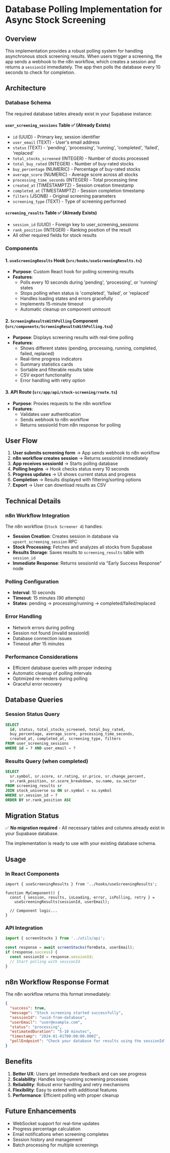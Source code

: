 # Database Polling Implementation for Async Stock Screening

## Overview

This implementation provides a robust polling system for handling asynchronous stock screening results. When users trigger a screening, the app sends a webhook to the n8n workflow, which creates a session and returns a `sessionId` immediately. The app then polls the database every 10 seconds to check for completion.

## Architecture

### Database Schema

The required database tables already exist in your Supabase instance:

#### `user_screening_sessions` Table ✅ (Already Exists)
- `id` (UUID) - Primary key, session identifier
- `user_email` (TEXT) - User's email address
- `status` (TEXT) - 'pending', 'processing', 'running', 'completed', 'failed', 'replaced'
- `total_stocks_screened` (INTEGER) - Number of stocks processed
- `total_buy_rated` (INTEGER) - Number of buy-rated stocks
- `buy_percentage` (NUMERIC) - Percentage of buy-rated stocks
- `average_score` (NUMERIC) - Average score across all stocks
- `processing_time_seconds` (INTEGER) - Total processing time
- `created_at` (TIMESTAMPTZ) - Session creation timestamp
- `completed_at` (TIMESTAMPTZ) - Session completion timestamp
- `filters` (JSONB) - Original screening parameters
- `screening_type` (TEXT) - Type of screening performed

#### `screening_results` Table ✅ (Already Exists)
- `session_id` (UUID) - Foreign key to user_screening_sessions
- `rank_position` (INTEGER) - Ranking position of the result
- All other required fields for stock results

### Components

#### 1. `useScreeningResults` Hook (`src/hooks/useScreeningResults.ts`)
- **Purpose**: Custom React hook for polling screening results
- **Features**:
  - Polls every 10 seconds during 'pending', 'processing', or 'running' states
  - Stops polling when status is 'completed', 'failed', or 'replaced'
  - Handles loading states and errors gracefully
  - Implements 15-minute timeout
  - Automatic cleanup on component unmount

#### 2. `ScreeningResultsWithPolling` Component (`src/components/ScreeningResultsWithPolling.tsx`)
- **Purpose**: Displays screening results with real-time polling
- **Features**:
  - Shows different states (pending, processing, running, completed, failed, replaced)
  - Real-time progress indicators
  - Summary statistics cards
  - Sortable and filterable results table
  - CSV export functionality
  - Error handling with retry option

#### 3. API Route (`src/app/api/stock-screening/route.ts`)
- **Purpose**: Proxies requests to the n8n workflow
- **Features**:
  - Validates user authentication
  - Sends webhook to n8n workflow
  - Returns sessionId from n8n response for polling

## User Flow

1. **User submits screening form** → App sends webhook to n8n workflow
2. **n8n workflow creates session** → Returns sessionId immediately
3. **App receives sessionId** → Starts polling database
4. **Polling begins** → Hook checks status every 10 seconds
5. **Progress updates** → UI shows current status and progress
6. **Completion** → Results displayed with filtering/sorting options
7. **Export** → User can download results as CSV

## Technical Details

### n8n Workflow Integration

The n8n workflow (`Stock Screener 4`) handles:
- **Session Creation**: Creates session in database via `upsert_screening_session` RPC
- **Stock Processing**: Fetches and analyzes all stocks from Supabase
- **Results Storage**: Saves results to `screening_results` table with `session_id`
- **Immediate Response**: Returns sessionId via "Early Success Response" node

### Polling Configuration
- **Interval**: 10 seconds
- **Timeout**: 15 minutes (90 attempts)
- **States**: pending → processing/running → completed/failed/replaced

### Error Handling
- Network errors during polling
- Session not found (invalid sessionId)
- Database connection issues
- Timeout after 15 minutes

### Performance Considerations
- Efficient database queries with proper indexing
- Automatic cleanup of polling intervals
- Optimized re-renders during polling
- Graceful error recovery

## Database Queries

### Session Status Query
```sql
SELECT 
  id, status, total_stocks_screened, total_buy_rated, 
  buy_percentage, average_score, processing_time_seconds,
  created_at, completed_at, screening_type, filters
FROM user_screening_sessions 
WHERE id = ? AND user_email = ?
```

### Results Query (when completed)
```sql
SELECT 
  sr.symbol, sr.score, sr.rating, sr.price, sr.change_percent,
  sr.rank_position, sr.score_breakdown, su.name, su.sector
FROM screening_results sr
JOIN stock_universe su ON sr.symbol = su.symbol  
WHERE sr.session_id = ?
ORDER BY sr.rank_position ASC
```

## Migration Status

✅ **No migration required** - All necessary tables and columns already exist in your Supabase database.

The implementation is ready to use with your existing database schema.

## Usage

### In React Components

```tsx
import { useScreeningResults } from '../hooks/useScreeningResults';

function MyComponent() {
  const { session, results, isLoading, error, isPolling, retry } = 
    useScreeningResults(sessionId, userEmail);
  
  // Component logic...
}
```

### API Integration

```typescript
import { screenStocks } from '../utils/api';

const response = await screenStocks(formData, userEmail);
if (response.success) {
  const sessionId = response.sessionId;
  // Start polling with sessionId
}
```

## n8n Workflow Response Format

The n8n workflow returns this format immediately:

```json
{
  "success": true,
  "message": "Stock screening started successfully",
  "sessionId": "uuid-from-database",
  "userEmail": "user@example.com",
  "status": "processing",
  "estimatedDuration": "5-10 minutes",
  "timestamp": "2024-01-01T00:00:00.000Z",
  "pollEndpoint": "Check your database for results using the sessionId"
}
```

## Benefits

1. **Better UX**: Users get immediate feedback and can see progress
2. **Scalability**: Handles long-running screening processes
3. **Reliability**: Robust error handling and retry mechanisms
4. **Flexibility**: Easy to extend with additional features
5. **Performance**: Efficient polling with proper cleanup

## Future Enhancements

- WebSocket support for real-time updates
- Progress percentage calculation
- Email notifications when screening completes
- Session history and management
- Batch processing for multiple screenings
